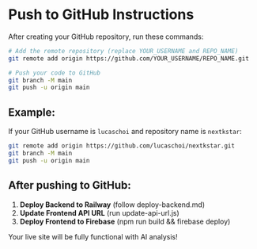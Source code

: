 # Push to GitHub Instructions

After creating your GitHub repository, run these commands:

```bash
# Add the remote repository (replace YOUR_USERNAME and REPO_NAME)
git remote add origin https://github.com/YOUR_USERNAME/REPO_NAME.git

# Push your code to GitHub
git branch -M main
git push -u origin main
```

## Example:
If your GitHub username is `lucaschoi` and repository name is `nextkstar`:
```bash
git remote add origin https://github.com/lucaschoi/nextkstar.git
git branch -M main
git push -u origin main
```

## After pushing to GitHub:

1. **Deploy Backend to Railway** (follow deploy-backend.md)
2. **Update Frontend API URL** (run update-api-url.js)
3. **Deploy Frontend to Firebase** (npm run build && firebase deploy)

Your live site will be fully functional with AI analysis! 